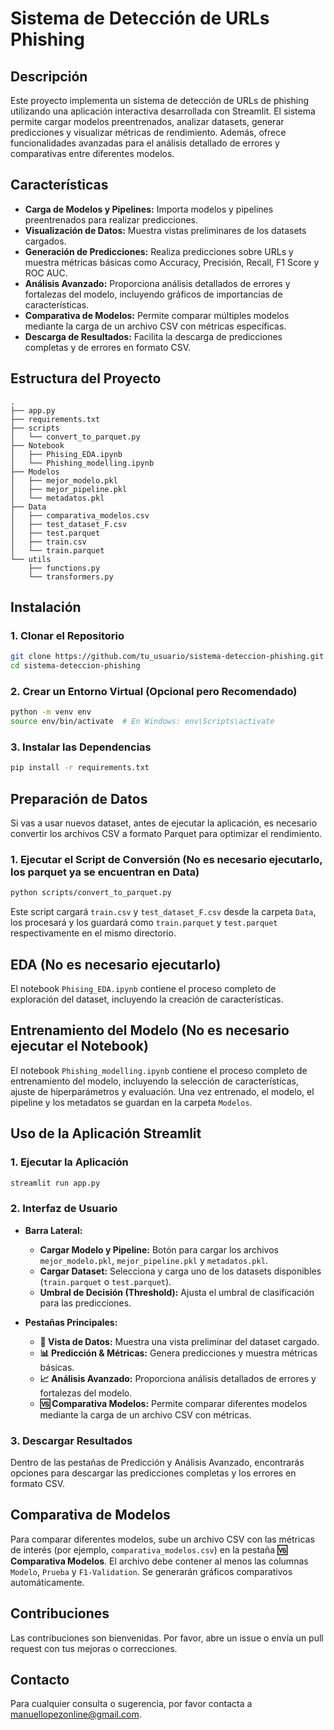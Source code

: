 # Sistema de Detección de URLs Phishing

## Descripción

Este proyecto implementa un sistema de detección de URLs de phishing utilizando una aplicación interactiva desarrollada con Streamlit. El sistema permite cargar modelos preentrenados, analizar datasets, generar predicciones y visualizar métricas de rendimiento. Además, ofrece funcionalidades avanzadas para el análisis detallado de errores y comparativas entre diferentes modelos.

## Características

- **Carga de Modelos y Pipelines:** Importa modelos y pipelines preentrenados para realizar predicciones.
- **Visualización de Datos:** Muestra vistas preliminares de los datasets cargados.
- **Generación de Predicciones:** Realiza predicciones sobre URLs y muestra métricas básicas como Accuracy, Precisión, Recall, F1 Score y ROC AUC.
- **Análisis Avanzado:** Proporciona análisis detallados de errores y fortalezas del modelo, incluyendo gráficos de importancias de características.
- **Comparativa de Modelos:** Permite comparar múltiples modelos mediante la carga de un archivo CSV con métricas específicas.
- **Descarga de Resultados:** Facilita la descarga de predicciones completas y de errores en formato CSV.

## Estructura del Proyecto

```plaintext
.
├── app.py
├── requirements.txt
├── scripts
│   └── convert_to_parquet.py
├── Notebook
│   ├── Phising_EDA.ipynb
│   └── Phishing_modelling.ipynb
├── Modelos
│   ├── mejor_modelo.pkl
│   ├── mejor_pipeline.pkl
│   └── metadatos.pkl
├── Data
│   ├── comparativa_modelos.csv
│   ├── test_dataset_F.csv
│   ├── test.parquet
│   ├── train.csv
│   └── train.parquet
└── utils
    ├── functions.py
    └── transformers.py
```

## Instalación

### 1. Clonar el Repositorio

```bash
git clone https://github.com/tu_usuario/sistema-deteccion-phishing.git
cd sistema-deteccion-phishing
```

### 2. Crear un Entorno Virtual (Opcional pero Recomendado)

```bash
python -m venv env
source env/bin/activate  # En Windows: env\Scripts\activate
```

### 3. Instalar las Dependencias

```bash
pip install -r requirements.txt
```

## Preparación de Datos

Si vas a usar nuevos dataset, antes de ejecutar la aplicación, es necesario convertir los archivos CSV a formato Parquet para optimizar el rendimiento.

### 1. Ejecutar el Script de Conversión (No es necesario ejecutarlo, los parquet ya se encuentran en Data)

```bash
python scripts/convert_to_parquet.py
```

Este script cargará `train.csv` y `test_dataset_F.csv` desde la carpeta `Data`, los procesará y los guardará como `train.parquet` y `test.parquet` respectivamente en el mismo directorio.

## EDA (No es necesario ejecutarlo)

El notebook `Phising_EDA.ipynb` contiene el proceso completo de exploración del dataset, incluyendo la creación de características.

## Entrenamiento del Modelo (No es necesario ejecutar el Notebook)

El notebook `Phishing_modelling.ipynb` contiene el proceso completo de entrenamiento del modelo, incluyendo la selección de características, ajuste de hiperparámetros y evaluación. Una vez entrenado, el modelo, el pipeline y los metadatos se guardan en la carpeta `Modelos`.

## Uso de la Aplicación Streamlit

### 1. Ejecutar la Aplicación

```bash
streamlit run app.py
```

### 2. Interfaz de Usuario

- **Barra Lateral:**
  - **Cargar Modelo y Pipeline:** Botón para cargar los archivos `mejor_modelo.pkl`, `mejor_pipeline.pkl` y `metadatos.pkl`.
  - **Cargar Dataset:** Selecciona y carga uno de los datasets disponibles (`train.parquet` o `test.parquet`).
  - **Umbral de Decisión (Threshold):** Ajusta el umbral de clasificación para las predicciones.

- **Pestañas Principales:**
  - **📄 Vista de Datos:** Muestra una vista preliminar del dataset cargado.
  - **📊 Predicción & Métricas:** Genera predicciones y muestra métricas básicas.
  - **📈 Análisis Avanzado:** Proporciona análisis detallados de errores y fortalezas del modelo.
  - **🆚 Comparativa Modelos:** Permite comparar diferentes modelos mediante la carga de un archivo CSV con métricas.

### 3. Descargar Resultados

Dentro de las pestañas de Predicción y Análisis Avanzado, encontrarás opciones para descargar las predicciones completas y los errores en formato CSV.

## Comparativa de Modelos

Para comparar diferentes modelos, sube un archivo CSV con las métricas de interés (por ejemplo, `comparativa_modelos.csv`) en la pestaña **🆚 Comparativa Modelos**. El archivo debe contener al menos las columnas `Modelo`, `Prueba` y `F1-Validation`. Se generarán gráficos comparativos automáticamente.

## Contribuciones

Las contribuciones son bienvenidas. Por favor, abre un issue o envía un pull request con tus mejoras o correcciones.

## Contacto

Para cualquier consulta o sugerencia, por favor contacta a [manuellopezonline@gmail.com](mailto:manuellopezonline@gmail.com).
